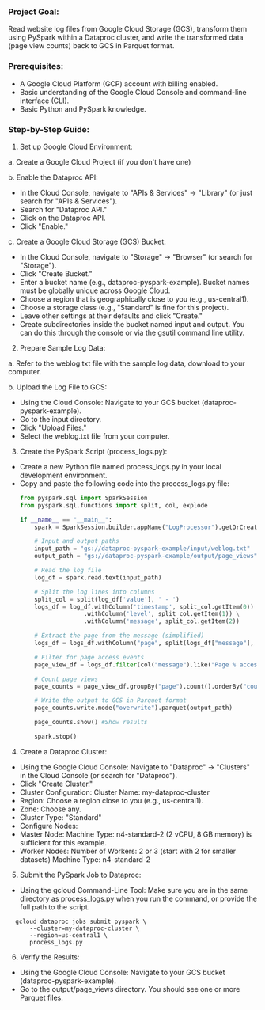 ### Project Goal: 
Read website log files from Google Cloud Storage (GCS), transform them using PySpark within a Dataproc cluster, and write the transformed data (page view counts) back to GCS in Parquet format.
### Prerequisites:

* A Google Cloud Platform (GCP) account with billing enabled.
* Basic understanding of the Google Cloud Console and command-line interface (CLI).
* Basic Python and PySpark knowledge.

### Step-by-Step Guide:

1. Set up Google Cloud Environment:

a. Create a Google Cloud Project (if you don't have one)

b. Enable the Dataproc API:
* In the Cloud Console, navigate to "APIs & Services" -> "Library" (or just search for "APIs & Services").
* Search for "Dataproc API."
* Click on the Dataproc API.
* Click "Enable."

c. Create a Google Cloud Storage (GCS) Bucket:
* In the Cloud Console, navigate to "Storage" -> "Browser" (or search for "Storage").
* Click "Create Bucket."
* Enter a bucket name (e.g., dataproc-pyspark-example). Bucket names must be globally unique across Google Cloud.
* Choose a region that is geographically close to you (e.g., us-central1).
* Choose a storage class (e.g., "Standard" is fine for this project).
* Leave other settings at their defaults and click "Create."
* Create subdirectories inside the bucket named input and output. You can do this through the console or via the gsutil command line utility.

2. Prepare Sample Log Data:

a. Refer to the weblog.txt file with the sample log data, download to your computer.

b. Upload the Log File to GCS:
* Using the Cloud Console: Navigate to your GCS bucket (dataproc-pyspark-example).
* Go to the input directory.
* Click "Upload Files."
* Select the weblog.txt file from your computer.

3. Create the PySpark Script (process_logs.py):
* Create a new Python file named process_logs.py in your local development environment.
* Copy and paste the following code into the process_logs.py file:
  ``` python
  from pyspark.sql import SparkSession
  from pyspark.sql.functions import split, col, explode
  
  if __name__ == "__main__":
      spark = SparkSession.builder.appName("LogProcessor").getOrCreate()
  
      # Input and output paths
      input_path = "gs://dataproc-pyspark-example/input/weblog.txt"
      output_path = "gs://dataproc-pyspark-example/output/page_views"
  
      # Read the log file
      log_df = spark.read.text(input_path)
  
      # Split the log lines into columns
      split_col = split(log_df['value'], ' - ')
      logs_df = log_df.withColumn('timestamp', split_col.getItem(0)) \
                    .withColumn('level', split_col.getItem(1)) \
                    .withColumn('message', split_col.getItem(2))
  
      # Extract the page from the message (simplified)
      logs_df = logs_df.withColumn("page", split(logs_df["message"], " ").getItem(1))
  
      # Filter for page access events
      page_view_df = logs_df.filter(col("message").like("Page % accessed%"))
  
      # Count page views
      page_counts = page_view_df.groupBy("page").count().orderBy("count", ascending=False)
  
      # Write the output to GCS in Parquet format
      page_counts.write.mode("overwrite").parquet(output_path)
  
      page_counts.show() #Show results
  
      spark.stop()
    ```

4. Create a Dataproc Cluster:
* Using the Google Cloud Console: Navigate to "Dataproc" -> "Clusters" in the Cloud Console (or search for "Dataproc").
* Click "Create Cluster."
* Cluster Configuration: Cluster Name: my-dataproc-cluster
* Region: Choose a region close to you (e.g., us-central1).
* Zone: Choose any.
* Cluster Type: "Standard"
* Configure Nodes:
* Master Node: Machine Type: n4-standard-2 (2 vCPU, 8 GB memory) is sufficient for this example.
* Worker Nodes: Number of Workers: 2 or 3 (start with 2 for smaller datasets) Machine Type: n4-standard-2

5. Submit the PySpark Job to Dataproc:
* Using the gcloud Command-Line Tool: Make sure you are in the same directory as process_logs.py when you run the command, or provide the full path to the script.
``` unix
  gcloud dataproc jobs submit pyspark \
      --cluster=my-dataproc-cluster \
      --region=us-central1 \
      process_logs.py
```
6. Verify the Results:
* Using the Google Cloud Console: Navigate to your GCS bucket (dataproc-pyspark-example).
* Go to the output/page_views directory. You should see one or more Parquet files.
